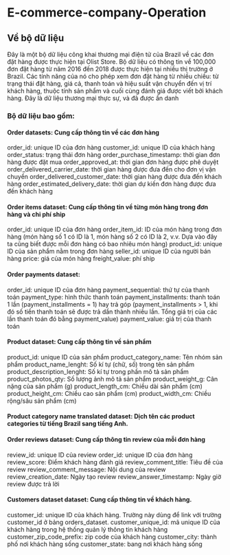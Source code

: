 # E-commerce-company-Operation
## Về bộ dữ liệu
Đây là một bộ dữ liệu công khai thương mại điện tử của Brazil về các đơn đặt hàng được thực hiện tại Olist Store.
Bộ dữ liệu có thông tin về 100,000 đơn đặt hàng từ năm 2016 đến 2018 được thực hiện tại nhiều thị trường ở Brazil. 
Các tính năng của nó cho phép xem đơn đặt hàng từ nhiều chiều: từ trạng thái đặt hàng, giá cả, thanh toán và hiệu suất vận chuyển đến vị trí khách hàng, thuộc tính sản phẩm và cuối cùng đánh giá được viết bởi khách hàng. 
 Đây là dữ liệu thương mại thực sự, và đã được ẩn danh 
### Bộ dữ liệu bao gồm:
#### Order datasets: Cung cấp thông tin về các đơn hàng
order_id: unique ID của đơn hàng
customer_id: unique ID của khách hàng
order_status: trạng thái đơn hàng
order_purchase_timestamp: thời gian đơn hàng được đặt mua
order_approved_at: thời gian đơn hàng được phê duyệt
order_delivered_carrier_date: thời gian hàng được đưa đến cho đơn vị vận chuyển
order_delivered_customer_date: thời gian hàng được đưa đến khách hàng
order_estimated_delivery_date: thời gian dự kiến đơn hàng được đưa đến khách hàng
#### Order items dataset: Cung cấp thông tin về từng món hàng trong đơn hàng và chi phí ship
order_id: unique ID của đơn hàng
order_item_id: ID của món hàng trong đơn hàng (món hàng số 1 có ID là 1, món hàng số 2 có ID là 2, v.v. Dựa vào đây ta cũng biết được mỗi đơn hàng có bao nhiêu món hàng)
product_id: unique ID của sản phẩm nằm trong đơn hàng
seller_id: unique ID của người bán hàng
price: giá của món hàng
freight_value: phí ship
#### Order payments dataset:
order_id: unique ID của đơn hàng
payment_sequential: thứ tự của thanh toán
payment_type: hình thức thanh toán
payment_installments: thanh toán 1 lần (payment_installments = 1) hay trả góp (payment_installments > 1, khi đó số tiền thanh toán sẽ được trả dần thành nhiều lần. Tổng giá trị của các lần thanh toán đó bằng payment_value)
payment_value: giá trị của thanh toán
#### Product dataset: Cung cấp thông tin về sản phẩm
product_id: unique ID của sản phẩm
product_category_name: Tên nhóm sản phẩm
product_name_lenght: Số kí tự (chữ, số) trong tên sản phẩm
product_description_lenght: Số kí tự trong phần mô tả sản phẩm
product_photos_qty: Số lượng ảnh mô tả sản phẩm
product_weight_g: Cân nặng của sản phẩm (g)
product_length_cm: Chiều dài sản phẩm (cm)
product_height_cm: Chiều cao sản phẩm (cm)
product_width_cm: Chiều rộng/sâu sản phẩm (cm)

#### Product category name translated dataset: Dịch tên các product categories từ tiếng Brazil sang tiếng Anh.

#### Order reviews dataset: Cung cấp thông tin review của mỗi đơn hàng
review_id: unique ID của review
order_id: unique ID của đơn hàng
review_score: Điểm khách hàng đánh giá
review_comment_title: Tiêu đề của review
review_comment_message: Nội dung của review
review_creation_date: Ngày tạo review
review_answer_timestamp: Ngày giờ review được trả lời
#### Customers dataset dataset: Cung cấp thông tin về khách hàng.
customer_id: unique ID của khách hàng. Trường này dùng để link với trường customer_id ở bảng orders_dataset.
customer_unique_id: mã unique ID của khách hàng trong hệ thống quản lý thông tin khách hàng
customer_zip_code_prefix: zip code của khách hàng
customer_city: thành phố nơi khách hàng sống
customer_state: bang nơi khách hàng sống
